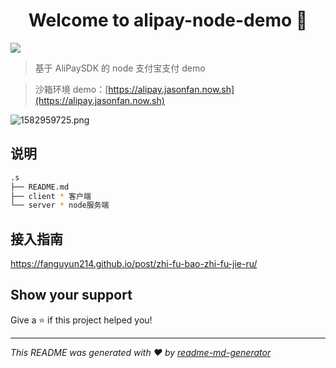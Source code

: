 <h1 align="center">Welcome to alipay-node-demo 👋</h1>
<p>
  <img src="https://img.shields.io/badge/version-1.0.0-blue.svg?cacheSeconds=2592000" />
</p>


> 基于 AliPaySDK 的 node 支付宝支付 demo

> 沙箱环境 demo：[https://alipay.jasonfan.now.sh](https://alipay.jasonfan.now.sh)

![1582959725.png](http://ww1.sinaimg.cn/large/c525874cgy1gcda9fup5uj2078078gld.jpg)

## 说明

```sh
.s
├── README.md
├── client * 客户端
└── server * node服务端

```
## 接入指南
https://fanguyun214.github.io/post/zhi-fu-bao-zhi-fu-jie-ru/

## Show your support

Give a ⭐️ if this project helped you!

---

_This README was generated with ❤️ by [readme-md-generator](https://github.com/kefranabg/readme-md-generator)_
